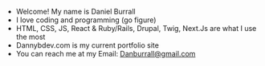 - Welcome! My name is Daniel Burrall
- I love coding and programming (go figure)
- HTML, CSS, JS, React & Ruby/Rails, Drupal, Twig, Next.Js are what I use the most
- Dannybdev.com is my current portfolio site
- You can reach me at my Email: Danburrall@gmail.com 

<!---
Dburrall/Dburrall is a ✨ special ✨ repository because its `README.md` (this file) appears on your GitHub profile.
You can click the Preview link to take a look at your changes.
--->
